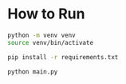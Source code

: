 # How to Run

```sh
python -m venv venv
source venv/bin/activate

pip install -r requirements.txt

python main.py
```
